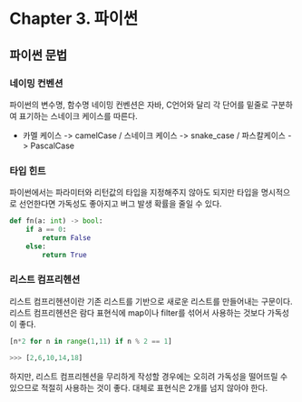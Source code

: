 # Chapter 3. 파이썬

## 파이썬 문법

### 네이밍 컨벤션
파이썬의 변수명, 함수명 네이밍 컨벤션은 자바, C언어와 달리 각 단어를 밑줄로 구분하여 표기하는 스네이크 케이스를 따른다.  
- 카멜 케이스 -> camelCase / 스네이크 케이스 -> snake_case / 파스칼케이스 -> PascalCase  

### 타입 힌트
파이썬에서는 파라미터와 리턴값의 타입을 지정해주지 않아도 되지만 타입을 명시적으로 선언한다면 가독성도 좋아지고 버그 발생 확률을 줄일 수 있다.  
```python
def fn(a: int) -> bool:
    if a == 0:
        return False
    else:
        return True
```

### 리스트 컴프리헨션
리스트 컴프리헨션이란 기존 리스트를 기반으로 새로운 리스트를 만들어내는 구문이다. 리스트 컴프리헨션은 람다 표현식에 map이나 filter를 섞어서 사용하는 것보다 가독성이 좋다.  
```python
[n*2 for n in range(1,11) if n % 2 == 1]

>>> [2,6,10,14,18]
```
하지만, 리스트 컴프리헨션을 무리하게 작성할 경우에는 오히려 가독성을 떨어뜨릴 수 있으므로 적절히 사용하는 것이 좋다. 대체로 표현식은 2개를 넘지 않아야 한다.  
